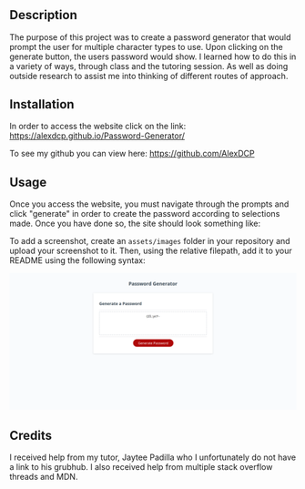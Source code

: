 # <Password-Generator>

## Description

The purpose of this project was to create a password generator that would prompt the user for multiple character types to use. Upon clicking on the generate button, the users password would show. I learned how to do this in a variety of ways, through class and the tutoring session. As well as doing outside research to assist me into thinking of different routes of approach.


## Installation

In order to access the website click on the link: https://alexdcp.github.io/Password-Generator/

To see my github you can view here: https://github.com/AlexDCP


## Usage

Once you access the website, you must navigate through the prompts and click "generate" in order to create the password according to selections made. Once you have done so, the site should look something like:

To add a screenshot, create an `assets/images` folder in your repository and upload your screenshot to it. Then, using the relative filepath, add it to your README using the following syntax:

    
![Screenshot](./assets/images/screenshot.png)
    

## Credits

I received help from my tutor, Jaytee Padilla who I unfortunately do not have a link to his grubhub. I also received help from multiple stack overflow threads and MDN.